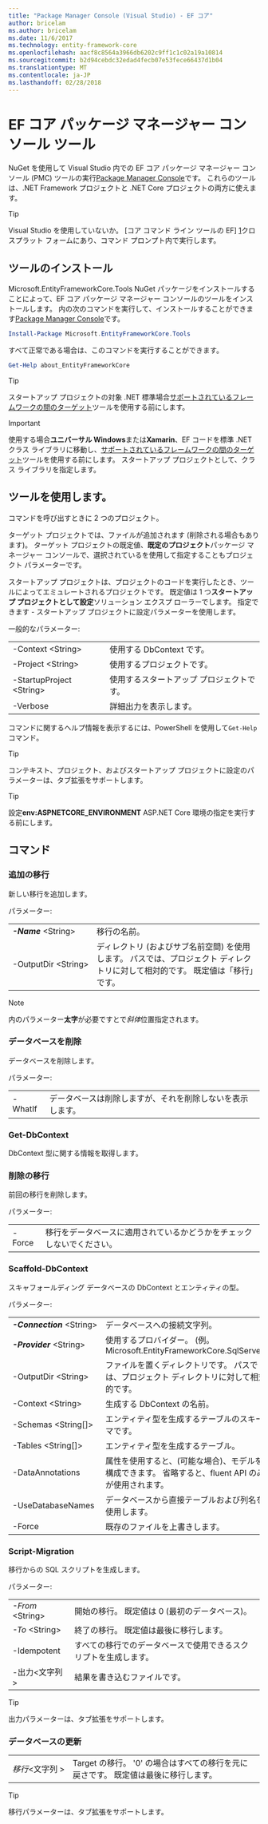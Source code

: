 ```yaml
---
title: "Package Manager Console (Visual Studio) - EF コア"
author: bricelam
ms.author: bricelam
ms.date: 11/6/2017
ms.technology: entity-framework-core
ms.openlocfilehash: aacf8c8564a3966db6202c9ff1c1c02a19a10814
ms.sourcegitcommit: b2d94cebdc32edad4fecb07e53fece66437d1b04
ms.translationtype: MT
ms.contentlocale: ja-JP
ms.lasthandoff: 02/28/2018
---
```

<a name="ef-core-package-manager-console-tools"></a>EF コア パッケージ マネージャー コンソール ツール
=====================================
NuGet を使用して Visual Studio 内での EF コア パッケージ マネージャー コンソール (PMC) ツールの実行[Package Manager Console][2]です。
これらのツールは、.NET Framework プロジェクトと .NET Core プロジェクトの両方に使えます。

> [!TIP]
> Visual Studio を使用していないか。 [コア コマンド ライン ツールの EF] [ 1]クロスプラット フォームにあり、コマンド プロンプト内で実行します。

<a name="installing-the-tools"></a>ツールのインストール
--------------------
Microsoft.EntityFrameworkCore.Tools NuGet パッケージをインストールすることによって、EF コア パッケージ マネージャー コンソールのツールをインストールします。
内の次のコマンドを実行して、インストールすることができます[Package Manager Console][2]です。

``` powershell
Install-Package Microsoft.EntityFrameworkCore.Tools
```

すべて正常である場合は、このコマンドを実行することができます。

``` powershell
Get-Help about_EntityFrameworkCore
```
> [!TIP]
> スタートアップ プロジェクトの対象 .NET 標準場合[サポートされているフレームワークの間のターゲット][ 3]ツールを使用する前にします。

> [!IMPORTANT]
> 使用する場合**ユニバーサル Windows**または**Xamarin**、EF コードを標準 .NET クラス ライブラリに移動し、[サポートされているフレームワークの間のターゲット][ 3]ツールを使用する前にします。 スタートアップ プロジェクトとして、クラス ライブラリを指定します。

<a name="using-the-tools"></a>ツールを使用します。
---------------
コマンドを呼び出すときに 2 つのプロジェクト。

ターゲット プロジェクトでは、ファイルが追加されます (削除される場合もあります)。 ターゲット プロジェクトの既定値、**既定のプロジェクト**パッケージ マネージャー コンソールで、選択されているを使用して指定することもプロジェクト パラメーターです。

スタートアップ プロジェクトは、プロジェクトのコードを実行したとき、ツールによってエミュレートされるプロジェクトです。 既定値は 1 つ**スタートアップ プロジェクトとして設定**ソリューション エクスプ ローラーでします。 指定できます - スタートアップ プロジェクトに設定パラメーターを使用します。

一般的なパラメーター:

|                           |                             |
|:--------------------------|:----------------------------|
| -Context \<String>        | 使用する DbContext です。       |
| -Project \<String>        | 使用するプロジェクトです。         |
| -StartupProject \<String> | 使用するスタートアップ プロジェクトです。 |
| -Verbose                  | 詳細出力を表示します。        |

コマンドに関するヘルプ情報を表示するには、PowerShell を使用して`Get-Help`コマンド。

> [!TIP]
> コンテキスト、プロジェクト、およびスタートアップ プロジェクトに設定のパラメーターは、タブ拡張をサポートします。

> [!TIP]
> 設定**env:ASPNETCORE_ENVIRONMENT** ASP.NET Core 環境の指定を実行する前にします。

<a name="commands"></a>コマンド
--------

### <a name="add-migration"></a>追加の移行

新しい移行を追加します。

パラメーター:

|                                   |                                                                                                                  |
|:----------------------------------|:-----------------------------------------------------------------------------------------------------------------|
| ***-Name*** \<String>             | 移行の名前。                                                                                       |
| <nobr>-OutputDir \<String></nobr> | ディレクトリ (およびサブ名前空間) を使用します。 パスでは、プロジェクト ディレクトリに対して相対的です。 既定値は「移行」です。 |

> [!NOTE]
> 内のパラメーター**太字**が必要ですとで*斜体*位置指定されます。

### <a name="drop-database"></a>データベースを削除

データベースを削除します。

パラメーター:

|         |                                                          |
|:--------|:---------------------------------------------------------|
| -WhatIf | データベースは削除しますが、それを削除しないを表示します。 |

### <a name="get-dbcontext"></a>Get-DbContext

DbContext 型に関する情報を取得します。

### <a name="remove-migration"></a>削除の移行

前回の移行を削除します。

パラメーター:

|        |                                                                       |
|:-------|:----------------------------------------------------------------------|
| -Force | 移行をデータベースに適用されているかどうかをチェックしないでください。 |

### <a name="scaffold-dbcontext"></a>Scaffold-DbContext

スキャフォールディング データベースの DbContext とエンティティの型。

パラメーター:

|                                          |                                                                                                  |
|:-----------------------------------------|:-------------------------------------------------------------------------------------------------|
| <nobr>***-Connection*** \<String></nobr> | データベースへの接続文字列。                                                           |
| ***-Provider*** \<String>                | 使用するプロバイダー。 (例。 Microsoft.EntityFrameworkCore.SqlServer)                              |
| -OutputDir \<String>                     | ファイルを置くディレクトリです。 パスでは、プロジェクト ディレクトリに対して相対的です。                      |
| -Context \<String>                       | 生成する DbContext の名前。                                                           |
| -Schemas \<String[]>                     | エンティティ型を生成するテーブルのスキーマです。                                              |
| -Tables \<String[]>                      | エンティティ型を生成するテーブル。                                                         |
| -DataAnnotations                         | 属性を使用すると、(可能な場合)、モデルを構成できます。 省略すると、fluent API のみが使用されます。 |
| -UseDatabaseNames                        | データベースから直接テーブルおよび列名を使用します。                                           |
| -Force                                   | 既存のファイルを上書きします。                                                                        |

### <a name="script-migration"></a>Script-Migration

移行からの SQL スクリプトを生成します。

パラメーター:

|                   |                                                                    |
|:------------------|:-------------------------------------------------------------------|
| *-From* \<String> | 開始の移行。 既定値は 0 (最初のデータベース)。      |
| *-To* \<String>   | 終了の移行。 既定値は最後に移行します。              |
| -Idempotent       | すべての移行でのデータベースで使用できるスクリプトを生成します。 |
| -出力\<文字列 > | 結果を書き込むファイルです。                                   |

> [!TIP]
> 出力パラメーターは、タブ拡張をサポートします。

### <a name="update-database"></a>データベースの更新

|                                     |                                                                                                |
|:------------------------------------|:-----------------------------------------------------------------------------------------------|
| <nobr>*移行*\<文字列 ></nobr> | Target の移行。 '0' の場合はすべての移行を元に戻さです。 既定値は最後に移行します。 |

> [!TIP]
> 移行パラメーターは、タブ拡張をサポートします。


  [1]: dotnet.md
  [2]: https://docs.microsoft.com/nuget/tools/package-manager-console
  [3]: index.md#frameworks
